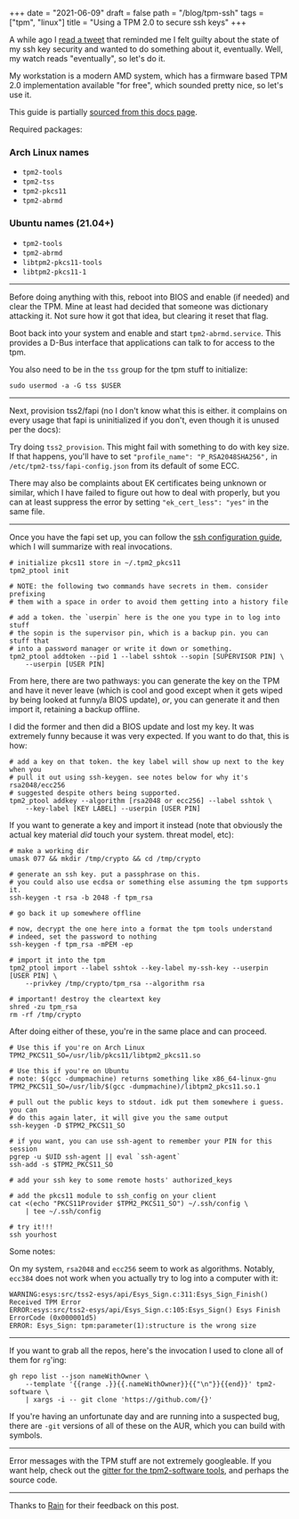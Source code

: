 +++
date = "2021-06-09"
draft = false
path = "/blog/tpm-ssh"
tags = ["tpm", "linux"]
title = "Using a TPM 2.0 to secure ssh keys"
+++

A while ago I [read a tweet][bullying tweet] that reminded me I felt guilty
about the state of my ssh key security and wanted to do something about it,
eventually. Well, my watch reads "eventually", so let's do it.

My workstation is a modern AMD system, which has a firmware based TPM 2.0
implementation available "for free", which sounded pretty nice, so let's use
it.

This guide is partially [sourced from this docs page][ssh.md].

Required packages:

### Arch Linux names

* `tpm2-tools`
* `tpm2-tss`
* `tpm2-pkcs11`
* `tpm2-abrmd`

### Ubuntu names (21.04+)

* `tpm2-tools`
* `tpm2-abrmd`
* `libtpm2-pkcs11-tools`
* `libtpm2-pkcs11-1`

---

Before doing anything with this, reboot into BIOS and enable (if needed) and
clear the TPM. Mine at least had decided that someone was dictionary attacking
it. Not sure how it got that idea, but clearing it reset that flag.

Boot back into your system and enable and start `tpm2-abrmd.service`. This
provides a D-Bus interface that applications can talk to for access to the tpm.

You also need to be in the `tss` group for the tpm stuff to initialize:

```
sudo usermod -a -G tss $USER
```

---

Next, provision tss2/fapi (no I don't know what this is either. it complains on
every usage that fapi is uninitialized if you don't, even though it is unused
per the docs):

Try doing `tss2_provision`. This might fail with something to do with key size.
If that happens, you'll have to set `"profile_name": "P_RSA2048SHA256",` in
`/etc/tpm2-tss/fapi-config.json` from its default of some ECC.

There may also be complaints about EK certificates being unknown or similar,
which I have failed to figure out how to deal with properly, but you can at
least suppress the error by setting `"ek_cert_less": "yes"` in the same file.

---

Once you have the fapi set up, you can follow the [ssh configuration
guide][ssh.md], which I will summarize with real invocations.

```
# initialize pkcs11 store in ~/.tpm2_pkcs11
tpm2_ptool init

# NOTE: the following two commands have secrets in them. consider prefixing
# them with a space in order to avoid them getting into a history file

# add a token. the `userpin` here is the one you type in to log into stuff
# the sopin is the supervisor pin, which is a backup pin. you can stuff that
# into a password manager or write it down or something.
tpm2_ptool addtoken --pid 1 --label sshtok --sopin [SUPERVISOR PIN] \
    --userpin [USER PIN]
```

From here, there are two pathways: you can generate the key on the TPM and have
it never leave (which is cool and good except when it gets wiped by being
looked at funny/a BIOS update), *or*, you can generate it and then import it,
retaining a backup offline.

I did the former and then did a BIOS update and lost my key. It was extremely
funny because it was very expected. If you want to do that, this is how:

```
# add a key on that token. the key label will show up next to the key when you
# pull it out using ssh-keygen. see notes below for why it's rsa2048/ecc256
# suggested despite others being supported.
tpm2_ptool addkey --algorithm [rsa2048 or ecc256] --label sshtok \
    --key-label [KEY LABEL] --userpin [USER PIN]
```

If you want to generate a key and import it instead (note that obviously the
actual key material *did* touch your system. threat model, etc):

```
# make a working dir
umask 077 && mkdir /tmp/crypto && cd /tmp/crypto

# generate an ssh key. put a passphrase on this.
# you could also use ecdsa or something else assuming the tpm supports it.
ssh-keygen -t rsa -b 2048 -f tpm_rsa

# go back it up somewhere offline

# now, decrypt the one here into a format the tpm tools understand
# indeed, set the password to nothing
ssh-keygen -f tpm_rsa -mPEM -ep

# import it into the tpm
tpm2_ptool import --label sshtok --key-label my-ssh-key --userpin [USER PIN] \
    --privkey /tmp/crypto/tpm_rsa --algorithm rsa

# important! destroy the cleartext key
shred -zu tpm_rsa
rm -rf /tmp/crypto
```

After doing either of these, you're in the same place and can proceed.

```
# Use this if you're on Arch Linux
TPM2_PKCS11_SO=/usr/lib/pkcs11/libtpm2_pkcs11.so

# Use this if you're on Ubuntu
# note: $(gcc -dumpmachine) returns something like x86_64-linux-gnu
TPM2_PKCS11_SO=/usr/lib/$(gcc -dumpmachine)/libtpm2_pkcs11.so.1

# pull out the public keys to stdout. idk put them somewhere i guess. you can
# do this again later, it will give you the same output
ssh-keygen -D $TPM2_PKCS11_SO

# if you want, you can use ssh-agent to remember your PIN for this session
pgrep -u $UID ssh-agent || eval `ssh-agent`
ssh-add -s $TPM2_PKCS11_SO

# add your ssh key to some remote hosts' authorized_keys

# add the pkcs11 module to ssh_config on your client
cat <(echo "PKCS11Provider $TPM2_PKCS11_SO") ~/.ssh/config \
    | tee ~/.ssh/config

# try it!!!
ssh yourhost
```

Some notes:

On my system, `rsa2048` and `ecc256` seem to work as algorithms. Notably,
`ecc384` does not work when you actually try to log into a computer with it:

```
WARNING:esys:src/tss2-esys/api/Esys_Sign.c:311:Esys_Sign_Finish() Received TPM Error
ERROR:esys:src/tss2-esys/api/Esys_Sign.c:105:Esys_Sign() Esys Finish ErrorCode (0x000001d5)
ERROR: Esys_Sign: tpm:parameter(1):structure is the wrong size
```

---


If you want to grab all the repos, here's the invocation I used to clone all of
them for `rg`'ing:

```
gh repo list --json nameWithOwner \
    --template '{{range .}}{{.nameWithOwner}}{{"\n"}}{{end}}' tpm2-software \
    | xargs -i -- git clone 'https://github.com/{}'
```

If you're having an unfortunate day and are running into a suspected bug, there
are `-git` versions of all of these on the AUR, which you can build with
symbols.

---

Error messages with the TPM stuff are not extremely googleable. If you want
help, check out the [gitter for the tpm2-software tools][gitter], and perhaps
the source code.

---

Thanks to [Rain](https://twitter.com/sunshowers6) for their feedback on this post.

[ssh.md]: https://github.com/tpm2-software/tpm2-pkcs11/blob/master/docs/SSH.md
[bullying tweet]: https://twitter.com/a_hoverbear/status/1394475693413568514
[gitter]: https://gitter.im/tpm2-software/community
